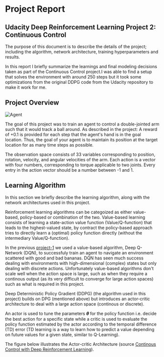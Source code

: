 # Project Report 
## Udacity Deep Reinforcement Learning Project 2: Continuous Control 

The purpose of this document is to describe the details of the project; including the algorithm, network architecture, training hyperparameters and results.

In this report I briefly summarize the learnings and final modeling decisions taken as part of the Continuous Control project.I was able to find a setup that solves the environment with around 250 steps but it took some optimizations from the original DDPG code from the Udacity repository to make it work for me.

## Project Overview

[//]: # (Image References)

[image1]: https://github.com/joshnewnham/Udacity_DeepReinforcementLearning_Project2/blob/master/images/reacher.gif "Agent"

![Agent][image1]

The goal of this project was to train an agent to control a double-jointed arm such that it would track a ball around. As described in the project: A reward of +0.1 is provided for each step that the agent's hand is in the goal location. Thus, the goal of your agent is to maintain its position at the target location for as many time steps as possible.

The observation space consists of 33 variables corresponding to position, rotation, velocity, and angular velocities of the arm. Each action is a vector with four numbers, corresponding to torque applicable to two joints. Every entry in the action vector should be a number between -1 and 1.

## Learning Algorithm

In this section we briefly describe the learning algorithm, along with the network architectures used in this project.

Reinforcement learning algorithms can be categoized as either value-based, policy-based or combination of the two. Value-based learning consists of learning a state-action value function (Value/Q-function) that leads to the highest-valued state, by contract the policy-based approach tries to directly learn a (optimal) policy function directly (without the intermediary Value/Q-function).

In the previous [project-1](https://github.com/sysadminamit/Udacity-Deep-Reinforcement-learning-Project-1) we used a value-based algorithm, Deep Q-Network (DQN), to successfuly train an agent to navigate an environment scattered with good and bad bananas. DQN has seen much success dealing with environments with high-dimensional (complex) states but only dealing with discrete actions. Unfortunately value-based algorithms don't scale well when the action space is large, such as when they require a continous output (as its very difficult to converge for large action spaces) such as what is required in this project.

Deep Deterministic Policy Gradient (DDPG) (the algorithm used in this project) builds on DPG (mentioned above) but introduces an actor-critic architecture to deal with a large action space (continous or discrete).

An actor is used to tune the parameters 𝜽 for the policy function i.e. decide the best action for a specific state while a critic is used to evaluate the policy function estimated by the actor according to the temporal difference (TD) error (TD learning is a way to learn how to predict a value depending on future values for a given state, similar to Q-Learning).

The figure below illustrates the Actor-critic Architecture (source [Continous Control with Deep Reinforcement Learning](https://arxiv.org/pdf/1509.02971.pdf)).

